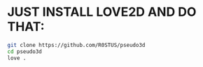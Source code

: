 # JUST INSTALL LOVE2D AND DO THAT:
```bash
git clone https://github.com/R0STUS/pseudo3d
cd pseudo3d
love .
```
